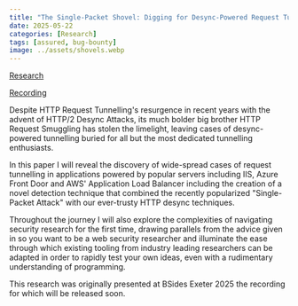 ```yaml
---
title: "The Single-Packet Shovel: Digging for Desync-Powered Request Tunnelling"
date: 2025-05-22
categories: [Research]
tags: [assured, bug-bounty]
image: ../assets/shovels.webp
---
```


[Research](https://www.assured.se/posts/the-single-packet-shovel-desync-powered-request-tunnelling)

[Recording]()

Despite HTTP Request Tunnelling's resurgence in recent years with the advent of HTTP/2 Desync Attacks, its much bolder big brother HTTP Request Smuggling has stolen the limelight, leaving cases of desync-powered tunnelling buried for all but the most dedicated tunnelling enthusiasts.

In this paper I will reveal the discovery of wide-spread cases of request tunnelling in applications powered by popular servers including IIS, Azure Front Door and AWS' Application Load Balancer including the creation of a novel detection technique that combined the recently popularized "Single-Packet Attack" with our ever-trusty HTTP desync techniques.

Throughout the journey I will also explore the complexities of navigating security research for the first time, drawing parallels from the advice given in so you want to be a web security researcher and illuminate the ease through which existing tooling from industry leading researchers can be adapted in order to rapidly test your own ideas, even with a rudimentary understanding of programming.

This research was originally presented at BSides Exeter 2025 the recording for which will be released soon.